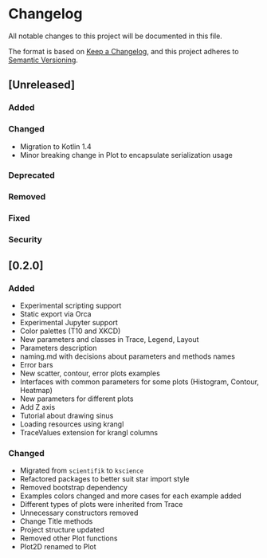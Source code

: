 # Changelog

All notable changes to this project will be documented in this file.

The format is based on [Keep a Changelog](https://keepachangelog.com/en/1.0.0/),
and this project adheres to [Semantic Versioning](https://semver.org/spec/v2.0.0.html).

## [Unreleased]
### Added

### Changed
- Migration to Kotlin 1.4
- Minor breaking change in Plot to encapsulate serialization usage
### Deprecated

### Removed

### Fixed

### Security
## [0.2.0]


### Added
- Experimental scripting support
- Static export via Orca
- Experimental Jupyter support
- Color palettes (T10 and XKCD)
- New parameters and classes in Trace, Legend, Layout
- Parameters description
- naming.md with decisions about parameters and methods names 
- Error bars
- New scatter, contour, error plots  examples
- Interfaces with common parameters for some plots (Histogram, Contour, Heatmap)
- New parameters for different plots
- Add Z axis
- Tutorial about drawing sinus
- Loading resources using krangl
- TraceValues extension for krangl columns

### Changed

- Migrated from `scientifik` to `kscience`
- Refactored packages to better suit star import style
- Removed bootstrap dependency
- Examples colors changed and more cases for each example added
- Different types of plots were inherited from Trace
- Unnecessary constructors removed
- Change Title methods
- Project structure updated
- Removed other Plot functions
- Plot2D renamed to Plot
